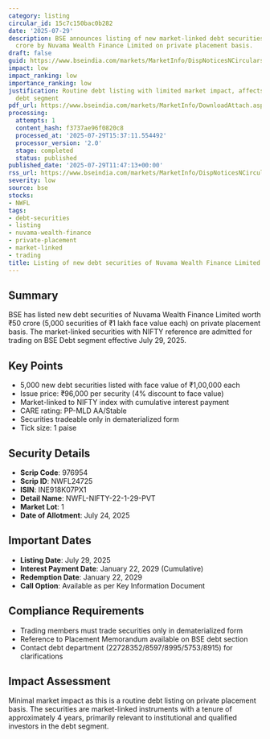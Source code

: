 ```yaml
---
category: listing
circular_id: 15c7c150bac0b282
date: '2025-07-29'
description: BSE announces listing of new market-linked debt securities worth ₹50
  crore by Nuvama Wealth Finance Limited on private placement basis.
draft: false
guid: https://www.bseindia.com/markets/MarketInfo/DispNoticesNCirculars.aspx?Noticeid={2BC62B7A-9373-4DB2-9769-C4AFF677A1C6}&noticeno=20250729-23&dt=07/29/2025&icount=23&totcount=66&flag=0
impact: low
impact_ranking: low
importance_ranking: low
justification: Routine debt listing with limited market impact, affects only specific
  debt segment
pdf_url: https://www.bseindia.com/markets/MarketInfo/DownloadAttach.aspx?id=20250729-23&attachedId=
processing:
  attempts: 1
  content_hash: f3737ae96f0820c8
  processed_at: '2025-07-29T15:37:11.554492'
  processor_version: '2.0'
  stage: completed
  status: published
published_date: '2025-07-29T11:47:13+00:00'
rss_url: https://www.bseindia.com/markets/MarketInfo/DispNoticesNCirculars.aspx?Noticeid={2BC62B7A-9373-4DB2-9769-C4AFF677A1C6}&noticeno=20250729-23&dt=07/29/2025&icount=23&totcount=66&flag=0
severity: low
source: bse
stocks:
- NWFL
tags:
- debt-securities
- listing
- nuvama-wealth-finance
- private-placement
- market-linked
- trading
title: Listing of new debt securities of Nuvama Wealth Finance Limited
---
```


## Summary

BSE has listed new debt securities of Nuvama Wealth Finance Limited worth ₹50 crore (5,000 securities of ₹1 lakh face value each) on private placement basis. The market-linked securities with NIFTY reference are admitted for trading on BSE Debt segment effective July 29, 2025.

## Key Points

- 5,000 new debt securities listed with face value of ₹1,00,000 each
- Issue price: ₹96,000 per security (4% discount to face value)
- Market-linked to NIFTY index with cumulative interest payment
- CARE rating: PP-MLD AA/Stable
- Securities tradeable only in dematerialized form
- Tick size: 1 paise

## Security Details

- **Scrip Code**: 976954
- **Scrip ID**: NWFL24725
- **ISIN**: INE918K07PX1
- **Detail Name**: NWFL-NIFTY-22-1-29-PVT
- **Market Lot**: 1
- **Date of Allotment**: July 24, 2025

## Important Dates

- **Listing Date**: July 29, 2025
- **Interest Payment Date**: January 22, 2029 (Cumulative)
- **Redemption Date**: January 22, 2029
- **Call Option**: Available as per Key Information Document

## Compliance Requirements

- Trading members must trade securities only in dematerialized form
- Reference to Placement Memorandum available on BSE debt section
- Contact debt department (22728352/8597/8995/5753/8915) for clarifications

## Impact Assessment

Minimal market impact as this is a routine debt listing on private placement basis. The securities are market-linked instruments with a tenure of approximately 4 years, primarily relevant to institutional and qualified investors in the debt segment.
